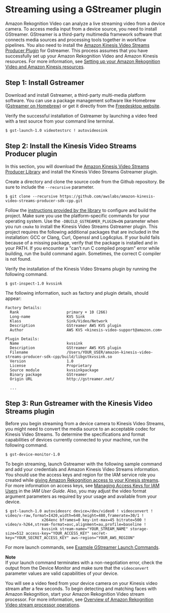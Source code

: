 # Streaming using a GStreamer plugin<a name="streaming-using-gstreamer-plugin"></a>

Amazon Rekognition Video can analyze a live streaming video from a device camera\. To access media input from a device source, you need to install GStreamer\. GStreamer is a third\-party multimedia framework software that connects media sources and processing tools together in workflow pipelines\. You also need to install the [Amazon Kinesis Video Streams Producer Plugin](https://github.com/awslabs/amazon-kinesis-video-streams-producer-sdk-cpp/) for Gstreamer\. This process assumes that you have successfully set up your Amazon Rekognition Video and Amazon Kinesis resources\. For more information, see [Setting up your Amazon Rekognition Video and Amazon Kinesis resources](setting-up-your-amazon-rekognition-streaming-video-resources.md)\.

## Step 1: Install Gstreamer<a name="step-1-install-gstreamer"></a>

 Download and install Gstreamer, a third\-party multi\-media platform software\. You can use a package management software like Homebrew \([Gstreamer on Homebrew](https://formulae.brew.sh/formula/gstreamer)\) or get it directly from the [Freedesktop website](https://gstreamer.freedesktop.org/download/)\. 

 Verify the successful installation of Gstreamer by launching a video feed with a test source from your command line terminal\. 

```
$ gst-launch-1.0 videotestsrc ! autovideosink
```

## Step 2: Install the Kinesis Video Streams Producer plugin<a name="step-2-install-kinesis-video-plugin"></a>

 In this section, you will download the [ Amazon Kinesis Video Streams Producer Library](https://github.com/awslabs/amazon-kinesis-video-streams-producer-sdk-cpp/) and install the Kinesis Video Streams Gstreamer plugin\. 

 Create a directory and clone the source code from the Github repository\. Be sure to include the `--recursive` parameter\. 

```
$ git clone --recursive https://github.com/awslabs/amazon-kinesis-video-streams-producer-sdk-cpp.git
```

Follow the [instructions provided by the library](https://github.com/awslabs/amazon-kinesis-video-streams-producer-sdk-cpp/blob/master/README.md) to configure and build the project\. Make sure you use the platform\-specific commands for your operating system\. Use the `-DBUILD_GSTREAMER_PLUGIN=ON` parameter when you run `cmake` to install the Kinesis Video Streams Gstreamer plugin\. This project requires the following additional packages that are included in the installation: GCC or Clang, Curl, Openssl and Log4cplus\. If your build fails because of a missing package, verify that the package is installed and in your PATH\. If you encounter a "can’t run C compiled program" error while building, run the build command again\. Sometimes, the correct C compiler is not found\. 

 Verify the installation of the Kinesis Video Streams plugin by running the following command\. 

```
$ gst-inspect-1.0 kvssink
```

 The following information, such as factory and plugin details, should appear: 

```
Factory Details:
  Rank                     primary + 10 (266)
  Long-name                KVS Sink
  Klass                    Sink/Video/Network
  Description              GStreamer AWS KVS plugin
  Author                   AWS KVS <kinesis-video-support@amazon.com>
                
Plugin Details:
  Name                     kvssink
  Description              GStreamer AWS KVS plugin
  Filename                 /Users/YOUR_USER/amazon-kinesis-video-streams-producer-sdk-cpp/build/libgstkvssink.so
  Version                  1.0
  License                  Proprietary
  Source module            kvssinkpackage
  Binary package           GStreamer
  Origin URL               http://gstreamer.net/
  
  ...
```

## Step 3: Run Gstreamer with the Kinesis Video Streams plugin<a name="step-3-run-gstreamer-with-kinesis-video-plugin"></a>

 Before you begin streaming from a device camera to Kinesis Video Streams, you might need to convert the media source to an acceptable codec for Kinesis Video Streams\. To determine the specifications and format capabilities of devices currently connected to your machine, run the following command\.

```
$ gst-device-monitor-1.0
```

 To begin streaming, launch Gstreamer with the following sample command and add your credentials and Amazon Kinesis Video Streams information\. You should use the access keys and region for the IAM service role you created while [giving Amazon Rekognition access to your Kinesis streams](https://docs.aws.amazon.com/rekognition/latest/dg/api-streaming-video-roles.html#api-streaming-video-roles-all-stream)\. For more information on access keys, see [Managing Access Keys for IAM Users](https://docs.aws.amazon.com/IAM/latest/UserGuide/id_credentials_access-keys.html) in the *IAM User Guide*\. Also, you may adjust the video format argument parameters as required by your usage and available from your device\. 

```
$ gst-launch-1.0 autovideosrc device=/dev/video0 ! videoconvert ! video/x-raw,format=I420,width=640,height=480,framerate=30/1 ! 
                x264enc bframes=0 key-int-max=45 bitrate=500 ! video/x-h264,stream-format=avc,alignment=au,profile=baseline ! 
                kvssink stream-name="YOUR_STREAM_NAME" storage-size=512 access-key="YOUR_ACCESS_KEY" secret-key="YOUR_SECRET_ACCESS_KEY" aws-region="YOUR_AWS_REGION"
```

 For more launch commands, see [Example GStreamer Launch Commands](https://docs.aws.amazon.com/kinesisvideostreams/latest/dg/examples-gstreamer-plugin.html#examples-gstreamer-plugin-launch)\. 

**Note**  
 If your launch command terminates with a non\-negotiation error, check the output from the Device Monitor and make sure that the `videoconvert` parameter values are valid capabilities of your device\. 

 You will see a video feed from your device camera on your Kinesis video stream after a few seconds\. To begin detecting and matching faces with Amazon Rekognition, start your Amazon Rekognition Video stream processor\. For more information, see [Overview of Amazon Rekognition Video stream processor operations](streaming-video.md#using-rekognition-video-stream-processor)\. 
